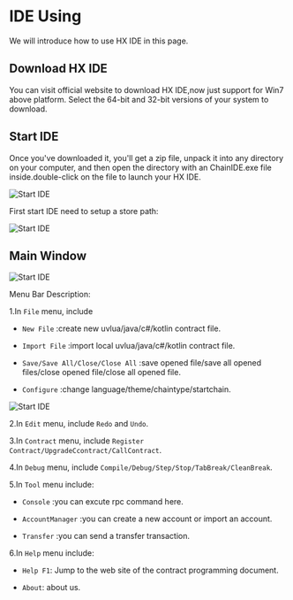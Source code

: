 # IDE Using

We will introduce how to use HX IDE in this page.

## Download HX IDE

You can visit official website to download HX IDE,now just support for Win7 above platform. Select the 64-bit and 32-bit versions of your system to download.

## Start IDE

Once you've downloaded it, you'll get a zip file, unpack it into any directory on your computer, and then open the directory with an ChainIDE.exe file inside.double-click on the file to launch your HX IDE.

![Start IDE](/img/research/start.png)

First start IDE need to setup a store path:

![Start IDE](/img/research/storepath.png)

## Main Window

![Start IDE](/img/research/main-window.png)

Menu Bar Description:

1.In `File` menu, include

* `New File` :create new uvlua/java/c#/kotlin contract file.

* `Import File` :import local uvlua/java/c#/kotlin contract file.

* `Save/Save All/Close/Close All` :save opened file/save all opened files/close opened file/close all opened file.

* `Configure` :change language/theme/chaintype/startchain.

![Start IDE](/img/research/configure.png)

2.In `Edit` menu, include `Redo` and `Undo`.

3.In `Contract` menu, include `Register Contract/UpgradeCcontract/CallContract`.

4.In `Debug` menu, include `Compile/Debug/Step/Stop/TabBreak/CleanBreak`.

5.In `Tool` menu include:

* `Console` :you can excute rpc command here.

* `AccountManager` :you can create a new account or import an account.

* `Transfer` :you can send a transfer transaction.

6.In `Help` menu include:

* `Help F1`: Jump to the web site of the contract programming document.

* `About`: about us.